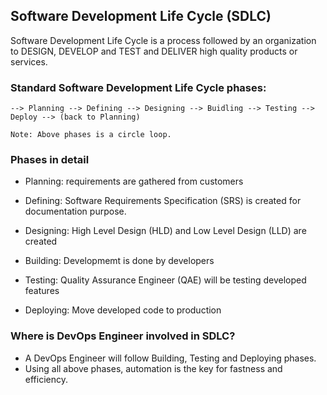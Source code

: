 ## Software Development Life Cycle (SDLC)
Software Development Life Cycle is a process followed by an organization to DESIGN, DEVELOP and TEST and DELIVER high quality products or services.

### Standard Software Development Life Cycle phases:
```
--> Planning --> Defining --> Designing --> Buidling --> Testing --> Deploy --> (back to Planning)

Note: Above phases is a circle loop.
```
### Phases in detail
- Planning: requirements are gathered from customers

- Defining: Software Requirements Specification (SRS) is created for documentation purpose.

- Designing: High Level Design (HLD) and Low Level Design (LLD) are created

- Building: Developmemt is done by developers

- Testing: Quality Assurance Engineer (QAE) will be testing developed features

- Deploying: Move developed code to production

### Where is DevOps Engineer involved in SDLC?
- A DevOps Engineer will follow Building, Testing and Deploying phases.
- Using all above phases, automation is the key for fastness and efficiency.





